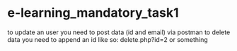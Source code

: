 # e-learning_mandatory_task1

to update an user you need to post data (id and email) via postman
to delete data you need to append an id like so: delete.php?id=2 or something

